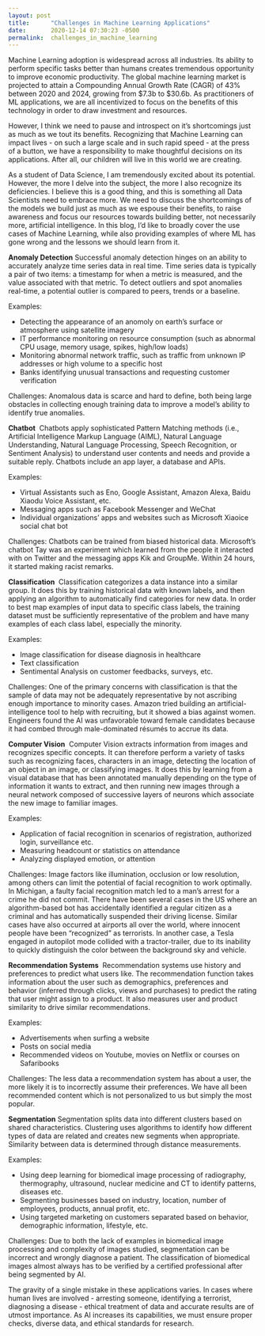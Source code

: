 ```yaml
---
layout: post
title:      "Challenges in Machine Learning Applications"
date:       2020-12-14 07:30:23 -0500
permalink:  challenges_in_machine_learning
---
```



Machine Learning adoption is widespread across all industries. Its ability to perform specific tasks better than humans creates tremendous opportunity to improve economic productivity. The global machine learning market is projected to attain a Compounding Annual Growth Rate (CAGR) of 43% between 2020 and 2024, growing from $7.3b to $30.6b. As practitioners of ML applications, we are all incentivized to focus on the benefits of this technology in order to draw investment and resources.

However, I think we need to pause and introspect on it’s shortcomings just as much as we tout its benefits. Recognizing that Machine Learning can impact lives - on such a large scale and in such rapid speed - at the press of a button, we have a responsibility to make thoughtful decisions on its applications. After all, our children will live in this world we are creating.

As a student of Data Science, I am tremendously excited about its potential. However, the more I delve into the subject, the more I also recognize its deficiencies. I believe this is a good thing, and this is something all Data Scientists need to embrace more. We need to discuss the shortcomings of the models we build just as much as we espouse their benefits, to raise awareness and focus our resources towards building better, not necessarily more, artificial intelligence. In this blog, I’d like to broadly cover the use cases of Machine Learning, while also providing examples of where ML has gone wrong and the lessons we should learn from it.

**Anomaly Detection**
Successful anomaly detection hinges on an ability to accurately analyze time series data in real time. Time series data is typically a pair of two items: a timestamp for when a metric is measured, and the value associated with that metric. To detect outliers and spot anomalies real-time, a potential outlier is compared to peers, trends or a baseline.

Examples:
* Detecting the appearance of an anomoly on earth’s surface or atmosphere using satellite imagery
* IT performance monitoring on resource consumption (such as abnormal CPU usage, memory usage, spikes, high/low loads)
* Monitoring abnormal network traffic, such as traffic from unknown IP addresses or high volume to a specific host
* Banks identifying unusual transactions and requesting customer verification

Challenges: 
Anomalous data is scarce and hard to define, both being large obstacles in collecting enough training data to improve a model’s ability to identify true anomalies.


**Chatbot** 
Chatbots apply sophisticated Pattern Matching methods (i.e., Artificial Intelligence Markup Language (AIML), Natural Language Understanding, Natural Language Processing, Speech Recognition, or Sentiment Analysis) to understand user contents and needs and provide a suitable reply. Chatbots include an app layer, a database and APIs.

Examples:
* Virtual Assistants such as Eno, Google Assistant, Amazon Alexa, Baidu Xiaodu Voice Assistant, etc.
* Messaging apps such as Facebook Messenger and WeChat
* Individual organizations’ apps and websites such as Microsoft Xiaoice social chat bot

Challenges: 
Chatbots can be trained from biased historical data. Microsoft’s chatbot Tay was an experiment which learned from the people it interacted with on Twitter and the messaging apps Kik and GroupMe. Within 24 hours, it started making racist remarks.


**Classification** 
Classification categorizes a data instance into a similar group. It does this by training historical data with known labels, and then applying an algorithm to automatically find categories for new data. In order to best map examples of input data to specific class labels, the training dataset must be sufficiently representative of the problem and have many examples of each class label, especially the minority.

Examples:
* Image classification for disease diagnosis in healthcare
* Text classification
* Sentimental Analysis on customer feedbacks, surveys, etc.

Challenges: 
One of the primary concerns with classification is that the sample of data may not be adequately representative by not ascribing enough importance to minority cases. Amazon tried building an artificial-intelligence tool to help with recruiting, but it showed a bias against women. Engineers found the AI was unfavorable toward female candidates because it had combed through male-dominated résumés to accrue its data.


**Computer Vision** 
Computer Vision extracts information from images and recognizes specific concepts. It can therefore perform a variety of tasks such as recognizing faces, characters in an image, detecting the location of an object in an image, or classifying images. It does this by learning from a visual database that has been annotated manually depending on the type of information it wants to extract, and then running new images through a neural network composed of successive layers of neurons which associate the new image to familiar images.

Examples:
* Application of facial recognition in scenarios of registration, authorized login, surveillance etc.
* Measuring headcount or statistics on attendance
* Analyzing displayed emotion, or attention

Challenges: 
Image factors like illumination, occlusion or low resolution, among others can limit the potential of facial recognition to work optimally. In Michigan, a faulty facial recognition match led to a man’s arrest for a crime he did not commit. There have been several cases in the US where an algorithm-based bot has accidentally identified a regular citizen as a criminal and has automatically suspended their driving license. Similar cases have also occurred at airports all over the world, where innocent people have been “recognized” as terrorists. In another case, a Tesla engaged in autopilot mode collided with a tractor-trailer, due to its inability to quickly distinguish the color between the background sky and vehicle.


**Recommendation Systems** 
Recommendation systems use history and preferences to predict what users like. The recommendation function takes information about the user such as demographics, preferences and behavior (inferred through clicks, views and purchases) to predict the rating that user might assign to a product. It also measures user and product similarity to drive similar recommendations.

Examples:
* Advertisements when surfing a website
* Posts on social media
* Recommended videos on Youtube, movies on Netflix or courses on Safaribooks

Challenges: 
The less data a recommendation system has about a user, the more likely it is to incorrectly assume their preferences. We have all been recommended content which is not personalized to us but simply the most popular.


**Segmentation**
Segmentation splits data into different clusters based on shared characteristics. Clustering uses algorithms to identify how different types of data are related and creates new segments when appropriate. Similarity between data is determined through distance measurements.

Examples:
* Using deep learning for biomedical image processing of radiography, thermography, ultrasound, nuclear medicine and CT to identify patterns, diseases etc.
* Segmenting businesses based on industry, location, number of employees, products, annual profit, etc.
* Using targeted marketing on customers separated based on behavior, demographic information, lifestyle, etc.

Challenges: 
Due to both the lack of examples in biomedical image processing and complexity of images studied, segmentation can be incorrect and wrongly diagnose a patient. The classification of biomedical images almost always has to be verified by a certified professional after being segmented by AI.


The gravity of a single mistake in these applications varies. In cases where human lives are involved - arresting someone, identifying a terrorist, diagnosing a disease - ethical treatment of data and accurate results are of utmost importance. As AI increases its capabilities, we must ensure proper checks, diverse data, and ethical standards for research.

